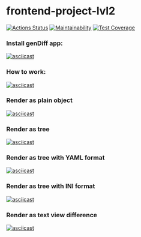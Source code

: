 # frontend-project-lvl2

[![Actions Status](https://github.com/voitd/frontend-project-lvl2/workflows/GenDiff%20CI/badge.svg)](https://github.com/voitd/frontend-project-lvl2/actions?query=workflow%3A"GenDiff+CI")
[![Maintainability](https://api.codeclimate.com/v1/badges/bfc1d480366dd4e52f3e/maintainability)](https://codeclimate.com/github/voitd/frontend-project-lvl2/maintainability)
[![Test Coverage](https://api.codeclimate.com/v1/badges/bfc1d480366dd4e52f3e/test_coverage)](https://codeclimate.com/github/voitd/frontend-project-lvl2/test_coverage)

### Install genDiff app:

[![asciicast](https://asciinema.org/a/48YNMZLam4Qeo1hCmzTzQGhp8.svg)](https://asciinema.org/a/48YNMZLam4Qeo1hCmzTzQGhp8)

### How to work:

[![asciicast](https://asciinema.org/a/71ldTEqENFCa3yIUWjN6Iu3q0.svg)](https://asciinema.org/a/71ldTEqENFCa3yIUWjN6Iu3q0)

### Render as plain object

[![asciicast](https://asciinema.org/a/MQ9DpcovgD8HSzNlRDu9UMrFg.svg)](https://asciinema.org/a/MQ9DpcovgD8HSzNlRDu9UMrFg)

### Render as tree

[![asciicast](https://asciinema.org/a/lruWqeRLSE6srd99zgYYDBxEr.svg)](https://asciinema.org/a/lruWqeRLSE6srd99zgYYDBxEr)

### Render as tree with YAML format

[![asciicast](https://asciinema.org/a/1VLGDDbwHesU8zl69pHNFRvuW.svg)](https://asciinema.org/a/1VLGDDbwHesU8zl69pHNFRvuW)

### Render as tree with INI format

[![asciicast](https://asciinema.org/a/eURHyNvwBo3YwfNmQvok55P0A.svg)](https://asciinema.org/a/eURHyNvwBo3YwfNmQvok55P0A)

### Render as text view difference

[![asciicast](https://asciinema.org/a/eZNWa27hEzJCJazdLu2sQUoEK.svg)](https://asciinema.org/a/eZNWa27hEzJCJazdLu2sQUoEK)
